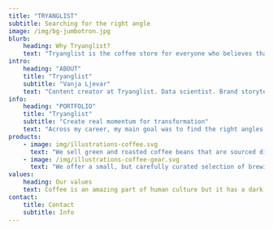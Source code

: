 ```yaml
---
title: "TRYANGLIST"
subtitle: Searching for the right angle
image: /img/bg-jumbotron.jpg
blurb:
    heading: Why Tryanglist?
    text: "Tryanglist is the coffee store for everyone who believes that great coffee shouldn't just taste good, it should do good too. We source all of our beans directly from small scale sustainable farmers and make sure part of the profits are reinvested in their communities."
intro:
    heading: "ABOUT"
    title: "Tryanglist"
    subtitle: "Vanja Ljevar"
    text: "Content creator at Tryanglist. Data scientist. Brand storyteller. Disrespectful of status quo. Dedicated doer. INTJ. Pizza enthusiast."
info:
    heading: "PORTFOLIO"
    title: "Tryanglist"
    subtitle: "Create real momentum for transformation"
    text: "Across my career, my main goal was to find the right angles that help us understand what are the things that  we should be measuring and to create insights so that a brand can relate to customers on a better, more personalised level."
products:
    - image: img/illustrations-coffee.svg
      text: "We sell green and roasted coffee beans that are sourced directly from independent farmers and farm cooperatives. We’re proud to offer a variety of coffee beans grown with great care for the environment and local communities. Check our post or contact us directly for current availability."
    - image: /img/illustrations-coffee-gear.svg
      text: "We offer a small, but carefully curated selection of brewing gear and tools for every taste and experience level. No matter if you roast your own beans or just bought your first french press, you’ll find a gadget to fall in love with in our shop."
values:
    heading: Our values
    text: Coffee is an amazing part of human culture but it has a dark side too – one of colonialism and mindless abuse of natural resources and human lives. We want to turn this around and return the coffee trade to the drink’s exhilarating, empowering and unifying nature.
contact:
    title: Contact
    subtitle: Info
---
```


